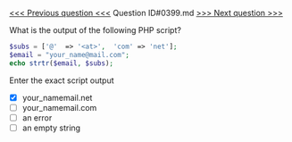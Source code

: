 [<<< Previous question <<<](0398.md)  Question ID#0399.md  [>>> Next question >>>](0400.md) 

What is the output of the following PHP script?

```php
$subs = ['@'  => '<at>',  'com' => 'net'];
$email = "your_name@mail.com";
echo strtr($email, $subs);
```
Enter the exact script output

- [x] your_name<at>mail.net
- [ ] your_name<at>mail.com
- [ ] an error
- [ ] an empty string
